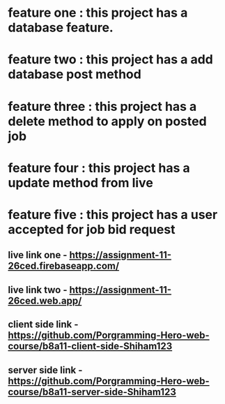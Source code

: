 # feature one : this project has a database feature.

# feature two : this project has a add database post method

# feature three : this project has a delete method to apply on posted job

# feature four : this project has a update method from live

# feature five : this project has a user accepted for job bid request

## live link one - https://assignment-11-26ced.firebaseapp.com/

## live link two - https://assignment-11-26ced.web.app/

## client side link - https://github.com/Porgramming-Hero-web-course/b8a11-client-side-Shiham123

## server side link - https://github.com/Porgramming-Hero-web-course/b8a11-server-side-Shiham123
